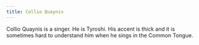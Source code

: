 ```yaml
---
title: Collio Quaynis
---
```


Collio Quaynis is a singer. He is Tyroshi. His accent is thick and it is sometimes hard to understand him when he sings in the Common Tongue.


